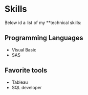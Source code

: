 # Skills
Below id a list of my **technical skills:

## Programming Languages
- Visual Basic
- SAS

## Favorite tools
- Tableau
- SQL developer
